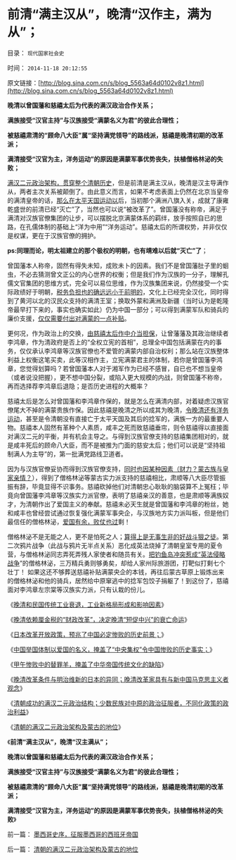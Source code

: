 # 前清“满主汉从”，晚清“汉作主，满为从”；

目录： `现代国家社会史` 

时间： `2014-11-18 20:12:55` 

原文链接：[http://blog.sina.com.cn/s/blog_5563a64d0102v8z1.html](http://blog.sina.com.cn/s/blog_5563a64d0102v8z1.html)

**晚清以曾国藩和慈禧太后为代表的满汉政治合作关系；**

**满族接受“汉官主持”与汉族接受“满蒙名义为君”的彼此合理性；**

**被慈禧肃清的“顾命八大臣”属“坚持满党领导”的路线派，慈禧是晚清初期的改革派；**

**满清接受“汉官为主，洋务运动”的原因是满蒙军事优势丧失，扶植僧格林泌的失败；**



[满汉二元政治架构，贯穿整个清朝历史](../../../2014/10/29/清朝成功的满汉二元政治结构.md)，但是前清是满主汉从，晚清是汉主导满作从，两者主次关系被颠倒了。由此意义而言，如果不考虑表面上仍然在北京当皇帝的满清皇帝的话，[那么在太平天国运动以](../../../2013/12/1/专制文化阻止自治，制止集会结社会的“维稳”经验，及太平天国.md)后，当初那个满洲八旗入关，成就了康雍乾盛世的前清已经“灭亡”了，当然也可以说“被改革了”。曾国藩没有称帝，满足于满清对汉族官僚集团的让步，可以摆脱北京满蒙体系的羁绊，放手按照自已的思路，在孔儒体制的基础上“洋为中用”“洋务运动”。慈禧太后的所谓权势，并非仅仅是权谋，更在于汉族官僚的拥护。

**ps:同理而论，明太祖建立的那个极权的明朝，也有靖难以后就“灭亡”了**；

曾国藩本人称帝，固然有得失未知，成败未卜的因素。我们不是曾国藩肚子里的蛔虫，不必去猜测曾文正公的内心世界的权衡；但是我们作为汉族的一分子，理解孔儒文官集团的思维方式，完全可以易位思维，作为汉族集团来说，仍然接受一个实际政绩好于明朝，[税务负担也的确远远小于前明的](../../../2013/2/13/清朝经济比明朝发达得多，明清党争彼此监督的三权分立.md)，文化上已经完全汉化，同时得到了黄河以北的汉民众支持的满清王室；换取外蒙和满洲及新疆（当时认为是乾隆帝最早打下来的，事实也确实如此）仍为中国一部分；可以得到满蒙军队和骑兵的廉价支援，[仅仅需要付出对满蒙的一点补贴](../../../2014/10/23/晚清改革条件与明治维新的日本的异同.md)。

更何况，作为政治上的交换，[由慈禧太后作中介当担保](../../../2012/3/24/慈禧太后是最激进的改革家之一.md)，让曾藩藩及其政治继续者李鸿章，作为清政府是否上的“全权立宪的首相”，总理全中国包括满蒙在内的事务，仅仅承认李鸿章等汉族官僚也不爱管的满蒙内部自治权利；那么站在汉族整体利益上权衡这笔买卖，此等汉相作主，立宪满蒙君主的体制，若你是曾国藩李鸿章，您觉得划算吗？若曾国藩本人对于湘军作为已经不感冒，自已也不想当皇帝（或者说没把握），更不想中国分裂，或陷入更大规模的内战，则曾国藩不称帝，再而选择荐李鸿章后退隐；是否历史进程的大概率？

慈禧太后是怎么对曾国藩和李鸿章作保的，就是怎么在满清内部，对着疑虑汉族官僚尾大不掉的满蒙贵族作保。因此慈禧是晚清之所以成其为晚清，[令晚清还有洋务运动](../../../2014/7/13/晚清崛起的失败，因为国进民退的洋务运动，自强不息.md)，甚至是令清朝没有直接亡于太平天国及其后的捻军的，满族一方的最重要人物。慈禧本人固然有革种个人素质，咸丰之死而致慈禧垂帘，则令慈禧得以直接面对满汉二元的平衡，并有机会主导之。与得到汉族官僚支持的慈禧集团相对的，就是咸丰死后的顾命八大臣，而不是被推为门面的慈安太后；他们可以说是“坚持祖制满人为主导”的，第一批满党路线卫道者。

因为与汉族官僚妥协而得到汉族官僚支持，[同时也因某种因素（财力？蒙古族与皇家亲情？](../../../2011/1/11/爱新觉罗氏的贡献；受害者情结不可取；.md)），得到了僧格林泌等蒙古实力派支持的慈禧相比，肃顺等八大臣尽管振振有辞，毕竟显得不识事务。慈禧砍掉他们对清朝忠心耿耿的脑袋算不上冤枉；毕竟向曾国藩李鸿章等汉族实力派官僚，表明了慈禧亲汉的善意，也是肃顺等满族奴才，为清朝作出了爱国主义的奉献。慈禧未必天生就是曾国藩和李鸿章的粉丝，她和咸丰也曾经尝试通过恢复强化满蒙军事央企，与汉族地方实力派叫板，但是他们最信任的僧格林泌，[爱国有余，败仗也过](../../../2010/10/29/历史会重复成功的经验，直到淘汰所有弱者.md)剩！

僧格林泌不是无能之人，更不是怕死之人；[算得上是无事生非的好战斗狠之徒](../../../2012/9/24/“不容谈判，不容妥协”的政治解码.md)。第二次鸦片战争（此战与鸦片无半点关系）恶化成英法烧掉了清朝皇室专用的夏令营，与僧格林泌同志弄死弄残人家使者和随员有关。[把钓鱼岛冲突惹成“英法侵略战争](../../../2009/1/30/愚蠢的战争可能也是聪明政治的工具.md)”的僧格林泌，三万精兵勇则够勇矣，却给人家州际旅游团，打靶似打剩七个壮丁！
如果这还不够葬送慈禧补贴满蒙央企的本钱，再往后蒙古草原上锻炼出来的僧格林泌和他的骑兵，居然给中原窜逃中的捻军包饺子捐躯了！到这份了，慈禧面对李鸿章左宗棠等汉族实力派，只有认栽的份儿。

《[晚清和民国传统工业衰退，工业新格局形成和影响因素](../../../2014/8/14/晚清和民国传统工业衰退，工业新格局形成和影响因素.md)》

《[晚清依赖厘金税的“财政改革”，决定晚清“短促中兴”的衰亡命运](../../../2014/8/15/从财税结构的改变，理解晚清到民国的政治格局的转变.md)》

《[日本改革开放政策，预兆了中国必定惨败的历史前景；](../../../2014/8/17/日本改革开放政策，预兆了中国必定惨败的历史前景.md)》

《[中国举国体制以爱国的名义，掩盖了“中央集权”令中国惨败的历史事实；](../../../2014/9/3/中国还在为惨败于甲午，举国叫好“再来一次”.md)》

《[甲午惨败中的替罪羊，掩盖了中华帝国传统文化的缺陷](../../../2014/9/25/甲午惨败中的替罪羊，掩盖了中华帝国传统文化的缺陷.md)》

《[晚清改革条件与明治维新的日本的异同；晚清改革家具有与新中国马克思主义者观念](../../../2014/10/23/晚清改革条件与明治维新的日本的异同.md)》

《[清朝成功的满汉二元政治结构；少数民族对中原的政治征服者，不同化政策的政治利益](../../../2014/10/29/清朝成功的满汉二元政治结构.md)》

《[清朝的满汉二元政治架构及蒙古的地位](../../../2014/11/5/清朝的满汉二元政治架构及蒙古的地位.md)》

《**前清“满主汉从”，晚清“汉主满从”；**

**晚清以曾国藩和慈禧太后为代表的满汉政治合作关系；**

**满族接受“汉官主持”与汉族接受“满蒙名义为君”的彼此合理性；**

**被慈禧肃清的“顾命八大臣”属“坚持满党领导”的路线派，慈禧是晚清初期的改革派；**

**满清接受“汉官为主，洋务运动”的原因是满蒙军事优势丧失，扶植僧格林泌的失败**》

前一篇： [墨西哥史序，征服墨西哥的西班牙帝国](../../../2014/11/21/墨西哥史序，征服墨西哥的西班牙帝国.md)

后一篇： [清朝的满汉二元政治架构及蒙古的地位](../../../2014/11/5/清朝的满汉二元政治架构及蒙古的地位.md)

